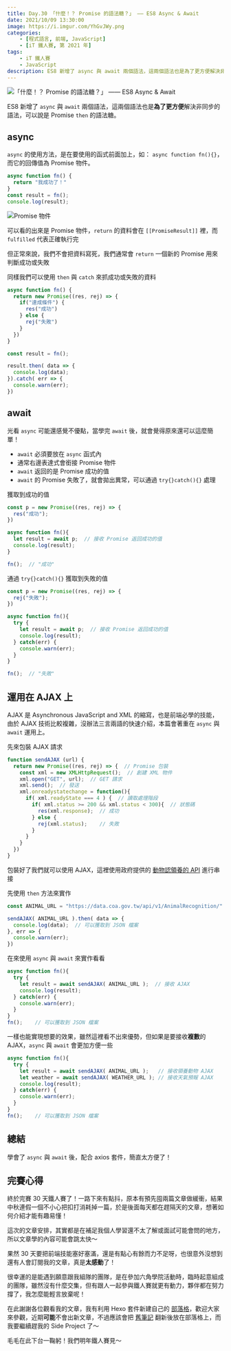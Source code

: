 ```yaml
---
title: Day.30 「什麼！？ Promise 的語法糖？」 —— ES8 Async & Await
date: 2021/10/09 13:30:00
image: https://i.imgur.com/YhGvJWy.png
categories:
    - [程式語言, 前端, JavaScript]
    - [iT 鐵人賽, 第 2021 年]
tags: 
    - iT 鐵人賽
    - JavaScript
description: ES8 新增了 async 與 await 兩個語法，這兩個語法也是為了更方便解決非同步的語法，可以說是 Promise then 的語法糖。
---
```


![「什麼！？ Promise 的語法糖？」 —— ES8 Async & Await](https://i.imgur.com/YhGvJWy.png)

ES8 新增了 `async` 與 `await` 兩個語法，這兩個語法也是**為了更方便**解決非同步的語法，可以說是 Promise `then` 的語法糖。

## async

`async` 的使用方法，是在要使用的函式前面加上，如： `async function fn(){}`，而它的回傳值為 Promise 物件。

```javascript
async function fn() {
  return "我成功了！"
}
const result = fn();
console.log(result);
```

![Promise 物件](https://i.imgur.com/qF29dB2.png)

可以看的出來是 Promise 物件，`return` 的資料會在 `[[PromiseResult]]` 裡，而 `fulfilled` 代表正確執行完

但正常來說，我們不會把資料寫死，我們通常會 `return` 一個新的 Promise 用來判斷成功或失敗

同樣我們可以使用 `then` 與 `catch` 來抓成功或失敗的資料

```javascript
async function fn() {
  return new Promise((res, rej) => {
    if("達成條件") {
      res("成功")
    } else {
      rej("失敗")
    }
  })
}

const result = fn();

result.then( data => {
  console.log(data);
}).catch( err => {
  console.warn(err);
})
```

## await

光看 `async` 可能還感覺不優點，當學完 `await` 後，就會覺得原來還可以這麼簡單！

- `await` 必須要放在 `async` 函式內
- 通常右邊表達式會銜接 Promise 物件
- `await` 返回的是 Promise 成功的值
- `await` 的 Promise 失敗了，就會拋出異常，可以通過 `try{}catch(){}` 處理

獲取到成功的值

```javascript
const p = new Promise((res, rej) => {
  res("成功");
})

async function fn(){
  let result = await p;  // 接收 Promise 返回成功的值
  console.log(result);
}

fn();  // "成功"
```

通過 `try{}catch(){}` 獲取到失敗的值

```javascript
const p = new Promise((res, rej) => {
  rej("失敗");
})

async function fn(){
  try {
    let result = await p;  // 接收 Promise 返回成功的值
    console.log(result);
  } catch(err) {
    console.warn(err);
  }
}

fn();  // "失敗"
```

## 運用在 AJAX 上

AJAX 是 Asynchronous JavaScript and XML 的縮寫，也是前端必學的技能，由於 AJAX 技術比較複雜，沒辦法三言兩語的快速介紹，本篇會著重在 `async` 與 `await` 運用上。

先來包裝 AJAX 請求

```javascript
function sendAJAX (url) {
  return new Promise((res, rej) => {  // Promise 包裝
    const xml = new XMLHttpRequest();  // 創建 XML 物件
    xml.open("GET", url);  // GET 請求
    xml.send();  // 發送
    xml.onreadystatechange = function(){
      if( xml.readyState === 4 ) {  // 讀取處理階段
        if( xml.status >= 200 && xml.status < 300){  // 狀態碼
          res(xml.response);  // 成功
        } else {
          rej(xml.status);    // 失敗
        }
      }
    }
  })
}
```

包裝好了我們就可以使用 AJAX，這裡使用政府提供的 [動物認領養的 API](https://data.coa.gov.tw/api.aspx#operations-tag-%E5%AF%B5%E7%89%A9) 進行串接

先使用 `then` 方法來實作

```javascript
const ANIMAL_URL = "https://data.coa.gov.tw/api/v1/AnimalRecognition/"

sendAJAX( ANIMAL_URL ).then( data => {
  console.log(data);  // 可以獲取到 JSON 檔案
}, err => {
  console.warn(err);
})
```

在來使用 `async` 與 `await` 來實作看看

```javascript
async function fn(){
  try {
    let result = await sendAJAX( ANIMAL_URL );  // 接收 AJAX
    console.log(result);
  } catch(err) {
    console.warn(err);
  }
}
fn();    // 可以獲取到 JSON 檔案
```

一樣也能實現想要的效果，雖然這裡看不出來優勢，但如果是要接收**複數**的 AJAX，`async` 與 `await` 會更加方便一些

```javascript
async function fn(){
  try {
    let result = await sendAJAX( ANIMAL_URL );   // 接收領養動物 AJAX
    let weather = await sendAJAX( WEATHER_URL ); // 接收天氣預報 AJAX
    console.log(result);
  } catch(err) {
    console.warn(err);
  }
}
fn();    // 可以獲取到 JSON 檔案
```

## 總結

學會了 `async` 與 `await` 後，配合 axios 套件，簡直太方便了！

## 完賽心得

終於完賽 30 天鐵人賽了！一路下來有點抖，原本有預先囤兩篇文章做緩衝，結果中秋連假一個不小心把扣打消耗掉一篇，於是後面每天都在趕隔天的文章，想著如何介紹才能有趣易懂！

這次的文章安排，其實都是在補足我個人學習還不太了解或面試可能會問的地方，所以文章學的內容可能會跳太快～

果然 30 天要把前端技能塞好塞滿，還是有點心有餘而力不足呀，也很意外沒想到還有人會訂閱我的文章，真是**太感動**了！

很幸運的是能遇到願意跟我組隊的團隊，是在參加六角學院活動時，臨時起意組成的團隊，雖然沒有什麼交集，但有跟人一起參與鐵人賽就更有動力，夥伴都在努力撐了，我怎麼能輕言放棄呢！

在此謝謝各位觀看我的文章，我有利用 Hexo 套件新建自己的 [部落格](https://johnsonmao.github.io/)，歡迎大家來參觀，近期**可能**不會出新文章，不過應該會把 [舊筆記](https://hackmd.io/@JohnsonMao/Front-end/%2F1aO7EIBfRXeym0AisOMRmQ) 翻新後放在部落格上，而我要繼續趕我的 Side Project 了～

毛毛在此下台一鞠躬！我們明年鐵人賽見～
